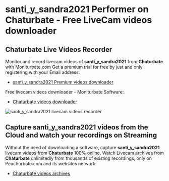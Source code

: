# santi_y_sandra2021 Performer on Chaturbate - Free LiveCam videos downloader

## Chaturbate Live Videos Recorder

Monitor and record livecam videos of **santi_y_sandra2021** from **Chaturbate** with Moniturbate.com
Get a premium trial for free by just and only registering with your Email address:
* [santi_y_sandra2021 Premium videos downloader](https://moniturbate.com/request-demo-licence-key.html)

Free livecam videos downloader - Moniturbate Software:
* [Chaturbate videos downloader](https://moniturbate.com/moniturbate-download-software.html)

![santi_y_sandra2021 livecam videos recorder](https://peachurnet.com/templates/moniturbate-software.png)


## Capture santi_y_sandra2021 videos from the Cloud and watch your recordings on Streaming

Without the need of downloading a software, capture **santi_y_sandra2021** livecam videos from **Chaturbate** 100% online.
Watch Livecam archives from **Chaturbate** unlimitedly from thousands of existing recordings, only on Peachurbate.com and its websites network:
* [Chaturbate videos archives](https://peachurnet.com/)